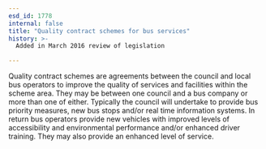 ```yaml
---
esd_id: 1778
internal: false
title: "Quality contract schemes for bus services"
history: >-
  Added in March 2016 review of legislation

---
```


Quality contract schemes are agreements between the council and local bus operators to improve the quality of services and facilities within the scheme area.  They may be between one council and a bus company or more than one of either.  Typically the council will undertake to provide bus priority measures, new bus stops and/or real time information systems.  In return bus operators provide new vehicles with improved levels of accessibility and environmental performance and/or enhanced driver training. They may also provide an enhanced level of service.

